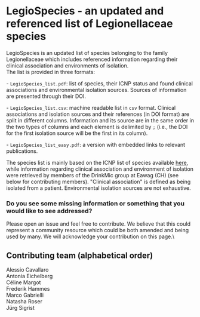 # LegioSpecies - an updated and referenced list of Legionellaceae species

LegioSpecies is an updated list of species belonging to the family Legionellaceae which includes referenced information regarding their clinical association and environments of isolation.\
The list is provided in three formats:

\- `LegioSpecies_list.pdf`: list of species, their ICNP status and found clinical associations and environmental isolation sources. Sources of information are presented through their DOI.

\- `LegioSpecies_list.csv`: machine readable list in `csv` format. Clinical associations and isolation sources and their references (in DOI format) are split in different columns. Information and its source are in the same order in the two types of columns and each element is delimited by `;` (i.e., the DOI for the first isolation source will be the first in its column).

\- `LegioSpecies_list_easy.pdf`: a version with embedded links to relevant publications.

The species list is mainly based on the ICNP list of species available [here](https://lpsn.dsmz.de/genus/legionella), while information regarding clinical association and environment of isolation were retrieved by members of the DrinkMic group at Eawag (CH) (see below for contributing members). "Clinical association" is defined as being isolated from a patient. Environmental isolation sources are not exhaustive.

### Do you see some missing information or something that you would like to see addressed?

Please open an issue and feel free to contribute. We believe that this could represent a community resource which could be both amended and being used by many. We will acknowledge your contribution on this page.\

## Contributing team (alphabetical order)

Alessio Cavallaro \
Antonia Eichelberg \
Céline Margot \
Frederik Hammes\
Marco Gabrielli \
Natasha Roser \
Jürg Sigrist
